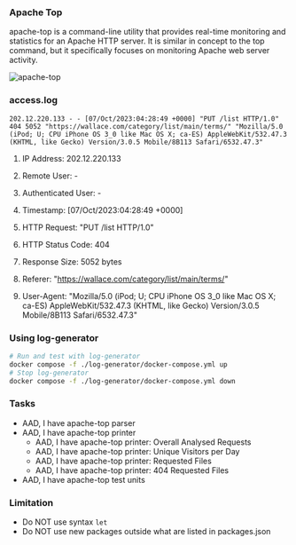 ### Apache Top
apache-top is a command-line utility that provides real-time monitoring and statistics for an Apache HTTP server. It is similar in concept to the top command, but it specifically focuses on monitoring Apache web server activity.

![apache-top](top.gif)

### access.log

```
202.12.220.133 - - [07/Oct/2023:04:28:49 +0000] "PUT /list HTTP/1.0" 404 5052 "https://wallace.com/category/list/main/terms/" "Mozilla/5.0 (iPod; U; CPU iPhone OS 3_0 like Mac OS X; ca-ES) AppleWebKit/532.47.3 (KHTML, like Gecko) Version/3.0.5 Mobile/8B113 Safari/6532.47.3"
```
1. IP Address: 202.12.220.133

2. Remote User: -

3. Authenticated User: -

4. Timestamp: [07/Oct/2023:04:28:49 +0000]

5. HTTP Request: "PUT /list HTTP/1.0"

6. HTTP Status Code: 404

7. Response Size: 5052 bytes

8. Referer: "https://wallace.com/category/list/main/terms/"

9. User-Agent: "Mozilla/5.0 (iPod; U; CPU iPhone OS 3_0 like Mac OS X; ca-ES) AppleWebKit/532.47.3 (KHTML, like Gecko) Version/3.0.5 Mobile/8B113 Safari/6532.47.3"



### Using log-generator
```bash
# Run and test with log-generator
docker compose -f ./log-generator/docker-compose.yml up
# Stop log-generator
docker compose -f ./log-generator/docker-compose.yml down
```

### Tasks
- AAD, I have apache-top parser
- AAD, I have apache-top printer
  - AAD, I have apache-top printer: Overall Analysed Requests
  - AAD, I have apache-top printer: Unique Visitors per Day
  - AAD, I have apache-top printer: Requested Files
  - AAD, I have apache-top printer: 404 Requested Files
- AAD, I have apache-top test units

### Limitation
- Do NOT use syntax ```let```
- Do NOT use new packages outside what are listed in packages.json
